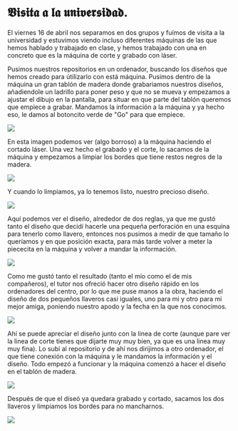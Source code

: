 # 𝖁𝖎𝖘𝖎𝖙𝖆 𝖆 𝖑𝖆 𝖚𝖓𝖎𝖛𝖊𝖗𝖘𝖎𝖉𝖆𝖉.
El viernes 16 de abril nos separamos en dos grupos y fuímos de visita a la universidad y estuvimos viendo incluso diferentes máquinas de las que hemos hablado y trabajado en clase, y hemos trabajado con una en concreto que es la máquina de corte y grabado con láser.

Pusimos nuestros repositorios en un ordenador, buscando los diseños que hemos creado para útilizarlo con está máquina. Pusimos dentro de la máquina un gran tablón de madera donde grabariamos nuestros diseños, añadiendole un ladrillo para poner peso y que no se mueva y empezamos a ajustar el dibujo en la pantalla, para situar en que parte del tablón queremos que empiece a grabar. Mandamos la información a la máquina y ya hecho eso, le damos al botoncito verde de "Go" para que empiece.

![](https://raw.githubusercontent.com/chechiliaa/Welding-and-design./main/cortado%20laser.png)

En esta imagen podemos ver (algo borroso) a la máquina haciendo el cortado láser. Una vez hecho el grabado y el corte, lo sacamos de la máquina y empezamos a limpiar los bordes que tiene restos negros de la madera.

![](https://raw.githubusercontent.com/chechiliaa/Welding-and-design./main/chechi%20limpiando%20papyrus.png)

Y cuando lo limpiamos, ya lo tenemos listo, nuestro precioso diseño.

![](https://raw.githubusercontent.com/chechiliaa/Welding-and-design./main/papyrus%20bonito.png)

Aquí podemos ver el diseño, alrededor de dos reglas, ya que me gustó tanto el diseño que decidí hacerle una pequeña perforación en una esquina para tenerlo como llavero, entonces nos pusimos a medir de que tamaño lo queríamos y en que posición exacta, para más tarde volver a meter la piececita en la máquina y volver a mandar la información.

![](https://raw.githubusercontent.com/chechiliaa/Welding-and-design./main/modo%20llavero.png)

Como me gustó tanto el resultado (tanto el mío como el de mis compañeros), el tutor nos ofreció hacer otro diseño rápido en los ordenadores del centro, por lo que me puse manos a la obra, haciendo el diseño de dos pequeños llaveros casi iguales, uno para mi y otro para mi mejor amiga, poniendo nuestro apodo y la fecha en la que nos conocimos.

![](https://raw.githubusercontent.com/chechiliaa/Welding-and-design./main/1.png)

Ahí se puede apreciar el diseño junto con la linea de corte (aunque pare ver la linea de corte tienes que dijarte muy muy bien, ya que es una linea muy muy fina). Lo subí al repositorio y de ahí nos dirijimos a otro ordenador, el que tiene conexión con la máquina y le mandamos la información y el diseño. Todo empezó a funcionar y la máquina comenzó a hacer el diseño en el tablón de madera.

![](https://raw.githubusercontent.com/chechiliaa/Welding-and-design./main/2.png)

Después de que el diseó ya quedara grabado y cortado, sacamos los dos llaveros y limpiamos los bordes para no mancharnos. 

![](https://raw.githubusercontent.com/chechiliaa/Welding-and-design./main/3.png)
